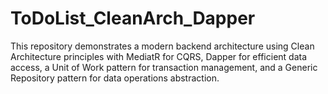 # ToDoList_CleanArch_Dapper
This repository demonstrates a modern backend architecture using Clean Architecture principles with MediatR for CQRS, Dapper for efficient data access, a Unit of Work pattern for transaction management, and a Generic Repository pattern for data operations abstraction.
